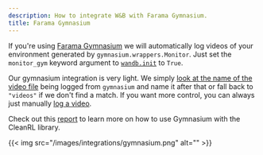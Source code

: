 ```yaml
---
description: How to integrate W&B with Farama Gymnasium.
title: Farama Gymnasium
---
```


If you're using [Farama Gymnasium](https://gymnasium.farama.org/#) we will automatically log videos of your environment generated by `gymnasium.wrappers.Monitor`. Just set the `monitor_gym` keyword argument to [`wandb.init`](../../../ref/python/init.md) to `True`.

Our gymnasium integration is very light. We simply [look at the name of the video file](https://github.com/wandb/wandb/blob/c5fe3d56b155655980611d32ef09df35cd336872/wandb/integration/gym/__init__.py#LL69C67-L69C67) being logged from `gymnasium` and name it after that or fall back to `"videos"` if we don't find a match. If you want more control, you can always just manually [log a video](../../track/log/media.md).

Check out this [report](https://wandb.ai/raph-test/cleanrltest/reports/Mario-Bros-but-with-AI-Gymnasium-and-CleanRL---Vmlldzo0NTcxNTcw) to learn more on how to use Gymnasium with the CleanRL library. 

{{< img src="/images/integrations/gymnasium.png" alt="" >}}
